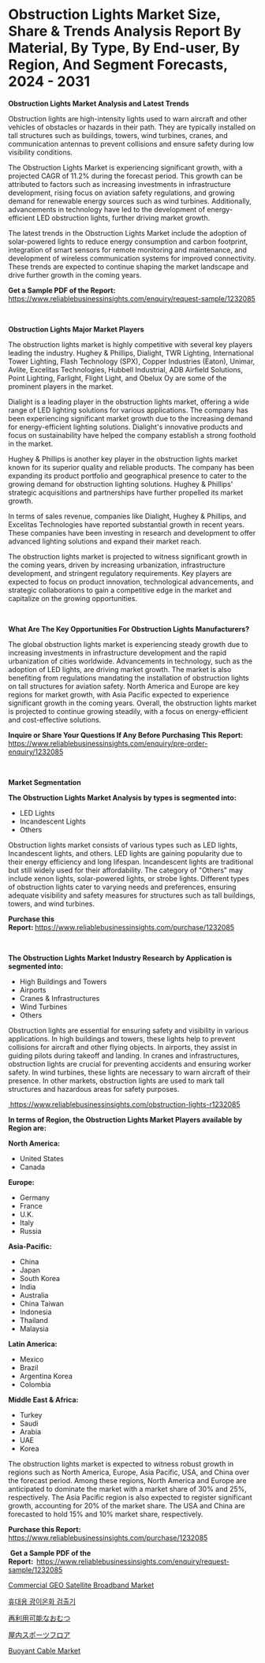 <p><h1>Obstruction Lights Market Size, Share & Trends Analysis Report By Material, By Type, By End-user, By Region, And Segment Forecasts, 2024 - 2031</h1></p><p><strong>Obstruction Lights Market Analysis and Latest Trends</strong></p>
<p><p>Obstruction lights are high-intensity lights used to warn aircraft and other vehicles of obstacles or hazards in their path. They are typically installed on tall structures such as buildings, towers, wind turbines, cranes, and communication antennas to prevent collisions and ensure safety during low visibility conditions.</p><p>The Obstruction Lights Market is experiencing significant growth, with a projected CAGR of 11.2% during the forecast period. This growth can be attributed to factors such as increasing investments in infrastructure development, rising focus on aviation safety regulations, and growing demand for renewable energy sources such as wind turbines. Additionally, advancements in technology have led to the development of energy-efficient LED obstruction lights, further driving market growth.</p><p>The latest trends in the Obstruction Lights Market include the adoption of solar-powered lights to reduce energy consumption and carbon footprint, integration of smart sensors for remote monitoring and maintenance, and development of wireless communication systems for improved connectivity. These trends are expected to continue shaping the market landscape and drive further growth in the coming years.</p></p>
<p><strong>Get a Sample PDF of the Report:&nbsp;</strong> <a href="https://www.reliablebusinessinsights.com/enquiry/request-sample/1232085">https://www.reliablebusinessinsights.com/enquiry/request-sample/1232085</a></p>
<p>&nbsp;</p>
<p><strong>Obstruction Lights Major Market Players</strong></p>
<p><p>The obstruction lights market is highly competitive with several key players leading the industry. Hughey & Phillips, Dialight, TWR Lighting, International Tower Lighting, Flash Technology (SPX), Copper Industries (Eaton), Unimar, Avlite, Excelitas Technologies, Hubbell Industrial, ADB Airfield Solutions, Point Lighting, Farlight, Flight Light, and Obelux Oy are some of the prominent players in the market.</p><p>Dialight is a leading player in the obstruction lights market, offering a wide range of LED lighting solutions for various applications. The company has been experiencing significant market growth due to the increasing demand for energy-efficient lighting solutions. Dialight's innovative products and focus on sustainability have helped the company establish a strong foothold in the market.</p><p>Hughey & Phillips is another key player in the obstruction lights market known for its superior quality and reliable products. The company has been expanding its product portfolio and geographical presence to cater to the growing demand for obstruction lighting solutions. Hughey & Phillips' strategic acquisitions and partnerships have further propelled its market growth.</p><p>In terms of sales revenue, companies like Dialight, Hughey & Phillips, and Excelitas Technologies have reported substantial growth in recent years. These companies have been investing in research and development to offer advanced lighting solutions and expand their market reach.</p><p>The obstruction lights market is projected to witness significant growth in the coming years, driven by increasing urbanization, infrastructure development, and stringent regulatory requirements. Key players are expected to focus on product innovation, technological advancements, and strategic collaborations to gain a competitive edge in the market and capitalize on the growing opportunities.</p></p>
<p>&nbsp;</p>
<p><strong>What Are The Key Opportunities For Obstruction Lights Manufacturers?</strong></p>
<p><p>The global obstruction lights market is experiencing steady growth due to increasing investments in infrastructure development and the rapid urbanization of cities worldwide. Advancements in technology, such as the adoption of LED lights, are driving market growth. The market is also benefiting from regulations mandating the installation of obstruction lights on tall structures for aviation safety. North America and Europe are key regions for market growth, with Asia Pacific expected to experience significant growth in the coming years. Overall, the obstruction lights market is projected to continue growing steadily, with a focus on energy-efficient and cost-effective solutions.</p></p>
<p><strong>Inquire or Share Your Questions If Any Before Purchasing This Report:</strong> <a href="https://www.reliablebusinessinsights.com/enquiry/pre-order-enquiry/1232085">https://www.reliablebusinessinsights.com/enquiry/pre-order-enquiry/1232085</a></p>
<p>&nbsp;</p>
<p><strong>Market Segmentation</strong></p>
<p><strong>The Obstruction Lights Market Analysis by types is segmented into:</strong></p>
<p><ul><li>LED Lights</li><li>Incandescent Lights</li><li>Others</li></ul></p>
<p><p>Obstruction lights market consists of various types such as LED lights, Incandescent lights, and others. LED lights are gaining popularity due to their energy efficiency and long lifespan. Incandescent lights are traditional but still widely used for their affordability. The category of "Others" may include xenon lights, solar-powered lights, or strobe lights. Different types of obstruction lights cater to varying needs and preferences, ensuring adequate visibility and safety measures for structures such as tall buildings, towers, and wind turbines.</p></p>
<p><strong>Purchase this Report:&nbsp;</strong><a href="https://www.reliablebusinessinsights.com/purchase/1232085">https://www.reliablebusinessinsights.com/purchase/1232085</a></p>
<p>&nbsp;</p>
<p><strong>The Obstruction Lights Market Industry Research by Application is segmented into:</strong></p>
<p><ul><li>High Buildings and Towers</li><li>Airports</li><li>Cranes & Infrastructures</li><li>Wind Turbines</li><li>Others</li></ul></p>
<p><p>Obstruction lights are essential for ensuring safety and visibility in various applications. In high buildings and towers, these lights help to prevent collisions for aircraft and other flying objects. In airports, they assist in guiding pilots during takeoff and landing. In cranes and infrastructures, obstruction lights are crucial for preventing accidents and ensuring worker safety. In wind turbines, these lights are necessary to warn aircraft of their presence. In other markets, obstruction lights are used to mark tall structures and hazardous areas for safety purposes.</p></p>
<p><a href="https://www.reliablebusinessinsights.com/obstruction-lights-r1232085">&nbsp;https://www.reliablebusinessinsights.com/obstruction-lights-r1232085</a></p>
<p><strong>In terms of Region, the Obstruction Lights Market Players available by Region are:</strong></p>
<p>
    <p> <strong> North America: </strong>
        <ul>
            <li>United States</li>
            <li>Canada</li>
        </ul>
        </p> 
    <p> <strong> Europe: </strong>
        <ul>
            <li>Germany</li>
            <li>France</li>
            <li>U.K.</li>
            <li>Italy</li>
            <li>Russia</li>
        </ul>
        </p> 
    <p> <strong> Asia-Pacific: </strong>
        <ul>
            <li>China</li>
            <li>Japan</li>
            <li>South Korea</li>
            <li>India</li>
            <li>Australia</li>
            <li>China Taiwan</li>
            <li>Indonesia</li>
            <li>Thailand</li>
            <li>Malaysia</li>
        </ul>
        </p> 
    <p> <strong> Latin America: </strong>
        <ul>
            <li>Mexico</li>
            <li>Brazil</li>
            <li>Argentina Korea</li>
            <li>Colombia</li>
        </ul>
        </p> 
    <p> <strong> Middle East & Africa: </strong>
        <ul>
            <li>Turkey</li>
            <li>Saudi</li>
            <li>Arabia</li>
            <li>UAE</li>
            <li>Korea</li>
        </ul>
    </p>
    </p>
<p><p>The obstruction lights market is expected to witness robust growth in regions such as North America, Europe, Asia Pacific, USA, and China over the forecast period. Among these regions, North America and Europe are anticipated to dominate the market with a market share of 30% and 25%, respectively. The Asia Pacific region is also expected to register significant growth, accounting for 20% of the market share. The USA and China are forecasted to hold 15% and 10% market share, respectively.</p></p>
<p><strong>Purchase this Report: </strong><a href="https://www.reliablebusinessinsights.com/purchase/1232085">https://www.reliablebusinessinsights.com/purchase/1232085</a></p>
<p>&nbsp;<strong>Get a Sample PDF of the Report:&nbsp;&nbsp;</strong><a href="https://www.reliablebusinessinsights.com/enquiry/request-sample/1232085">https://www.reliablebusinessinsights.com/enquiry/request-sample/1232085</a></p>
<p><strong></strong></p>
<p><p><a href="https://github.com/indrystar/Market-Research-Report-List-3/blob/main/commercial-geo-satellite-broadband-market.md">Commercial GEO Satellite Broadband Market</a></p><p><a href="https://github.com/asratman/Market-Research-Report-List-1/blob/main/3241598165643.md">휴대용 광이온화 검출기</a></p><p><a href="https://github.com/DeonBoer2023/Market-Research-Report-List-1/blob/main/8717189154984.md">再利用可能なおむつ</a></p><p><a href="https://github.com/dawson566/Market-Research-Report-List-1/blob/main/3601204154983.md">屋内スポーツフロア</a></p><p><a href="https://github.com/AKSHATREPORTPRIME/Market-Research-Report-List-5/blob/main/buoyant-cable-market.md">Buoyant Cable Market</a></p></p>